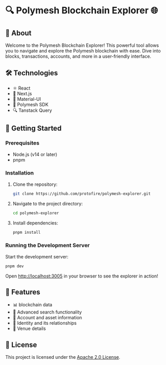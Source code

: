 # 🔍 Polymesh Blockchain Explorer 🌐

## 🚀 About

Welcome to the Polymesh Blockchain Explorer! This powerful tool allows you to navigate and explore the Polymesh blockchain with ease. Dive into blocks, transactions, accounts, and more in a user-friendly interface.

## 🛠️ Technologies

- ⚛️ React
- 🔼 Next.js
- 🎨 Material-UI
- 🔗 Polymesh SDK
- 🔍 Tanstack Query

## 🏁 Getting Started

### Prerequisites

- Node.js (v14 or later)
- pnpm

### Installation

1. Clone the repository:

   ```sh
   git clone https://github.com/protofire/polymesh-explorer.git
   ```

2. Navigate to the project directory:

   ```sh
   cd polymesh-explorer
   ```

3. Install dependencies:

   ```sh
   pnpm install
   ```

### Running the Development Server

Start the development server:

```sh
pnpm dev
```

Open [http://localhost:3005](http://localhost:3005) in your browser to see the explorer in action!

## 🌟 Features

- 📊 blockchain data
- 🔎 Advanced search functionality
- 💼 Account and asset information
- 📜 Identity and its relationships
- 🧱 Venue details

## 📄 License

This project is licensed under the [Apache 2.0 License](LICENSE).
